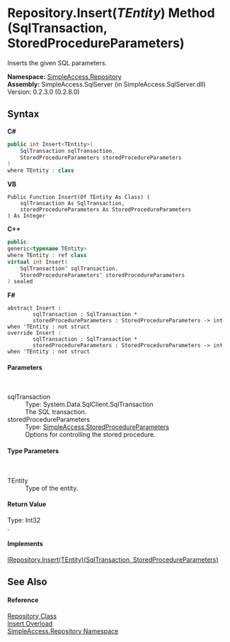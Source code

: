 # Repository.Insert(*TEntity*) Method (SqlTransaction, StoredProcedureParameters)
 

Inserts the given SQL parameters.

**Namespace:**&nbsp;<a href="41571b4f-ca9a-e902-c5ef-a7c14c631bb2">SimpleAccess.Repository</a><br />**Assembly:**&nbsp;SimpleAccess.SqlServer (in SimpleAccess.SqlServer.dll) Version: 0.2.3.0 (0.2.8.0)

## Syntax

**C#**<br />
``` C#
public int Insert<TEntity>(
	SqlTransaction sqlTransaction,
	StoredProcedureParameters storedProcedureParameters
)
where TEntity : class

```

**VB**<br />
``` VB
Public Function Insert(Of TEntity As Class) ( 
	sqlTransaction As SqlTransaction,
	storedProcedureParameters As StoredProcedureParameters
) As Integer
```

**C++**<br />
``` C++
public:
generic<typename TEntity>
where TEntity : ref class
virtual int Insert(
	SqlTransaction^ sqlTransaction, 
	StoredProcedureParameters^ storedProcedureParameters
) sealed
```

**F#**<br />
``` F#
abstract Insert : 
        sqlTransaction : SqlTransaction * 
        storedProcedureParameters : StoredProcedureParameters -> int  when 'TEntity : not struct
override Insert : 
        sqlTransaction : SqlTransaction * 
        storedProcedureParameters : StoredProcedureParameters -> int  when 'TEntity : not struct
```


#### Parameters
&nbsp;<dl><dt>sqlTransaction</dt><dd>Type: System.Data.SqlClient.SqlTransaction<br />The SQL transaction.</dd><dt>storedProcedureParameters</dt><dd>Type: <a href="1e3afd83-1b60-7d93-412a-daa2862067e2">SimpleAccess.StoredProcedureParameters</a><br />Options for controlling the stored procedure.</dd></dl>

#### Type Parameters
&nbsp;<dl><dt>TEntity</dt><dd>Type of the entity.</dd></dl>

#### Return Value
Type: Int32<br />.

#### Implements
<a href="33d01bb7-750a-f871-c7ef-151ca5cd1008">IRepository.Insert(TEntity)(SqlTransaction, StoredProcedureParameters)</a><br />

## See Also


#### Reference
<a href="edb9c152-cd28-6594-590a-18a81e266968">Repository Class</a><br /><a href="bb724172-ee9d-a4ff-106f-770b12cb5279">Insert Overload</a><br /><a href="41571b4f-ca9a-e902-c5ef-a7c14c631bb2">SimpleAccess.Repository Namespace</a><br />
